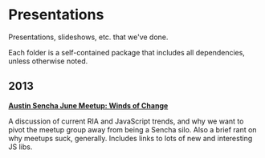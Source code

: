 Presentations
=============

Presentations, slideshows, etc. that we've done.

Each folder is a self-contained package that includes all dependencies, unless otherwise noted.

2013
----

[**Austin Sencha June Meetup: Winds of Change**](/2013-june-sencha-meetup/)

A discussion of current RIA and JavaScript trends, and why we want to pivot the meetup group away from
being a Sencha silo. Also a brief rant on why meetups suck, generally. Includes links to lots of new
and interesting JS libs.

